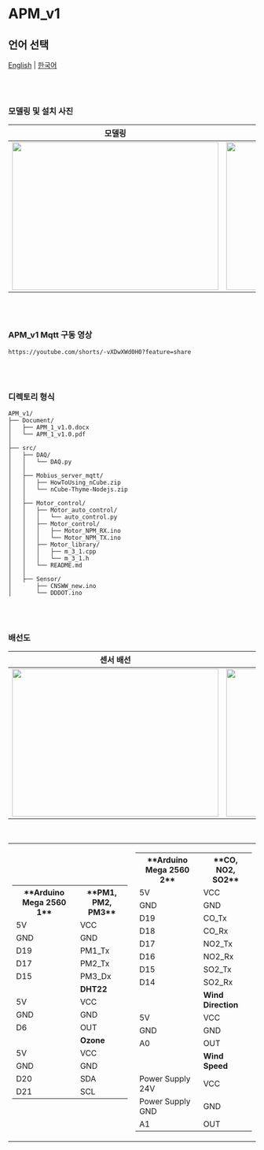 # APM_v1
## 언어 선택

[English](README.md) | [한국어](README_KR.md)

<br><br>

### 모델링 및 설치 사진
<div align="center">
  
  | 모델링 | 설치 |
  |:---:|:---:|
  | <img src="https://github.com/user-attachments/assets/16247e7f-1541-47be-a514-2af5a8bb7449" width="420px" height="300px"> | <img src="https://github.com/user-attachments/assets/54e6a5d6-ec62-4971-b192-cef102818fc4" width="420px" height="300px"> |
</div>

<br><br>

### APM_v1 Mqtt 구동 영상

```
https://youtube.com/shorts/-vXDwXWd0H0?feature=share
```

<br><br>

### 디렉토리 형식

```
APM_v1/
├── Document/
│   ├── APM_1_v1.0.docx
│   └── APM_1_v1.0.pdf
│
├── src/
│   ├── DAQ/
│   │   └── DAQ.py
│   │
│   ├── Mobius_server_mqtt/
│   │   ├── HowToUsing_nCube.zip
│   │   └── nCube-Thyme-Nodejs.zip
│   │
│   ├── Motor_control/
│   │   ├── Motor_auto_control/
│   │   │   └── auto_control.py
│   │   ├── Motor_control/
│   │   │   ├── Motor_NPM_RX.ino
│   │   │   └── Motor_NPM_TX.ino
│   │   ├── Motor_library/
│   │   │   ├── m_3_1.cpp
│   │   │   └── m_3_1.h
│   │   └── README.md
│   │
│   ├── Sensor/
│       ├── CNSWW_new.ino
│       └── DDDOT.ino

```

<br><br>

### 배선도
<div align="center">
  
  | 센서 배선 | 모터 배선 |
  |:---:|:---:|
  | <img src="https://github.com/user-attachments/assets/b9ae9f78-adc2-4b7d-a810-ac639ee7c0d8" width="420px" height="300px"> | <img src="https://github.com/user-attachments/assets/166d0f0b-ee65-4d67-88f7-16cb4cec47f2" width="420px" height="300px"> |
</div>

<br>


<table>
  <tr>
    <td>
      <table>
        <tr>
          <th>**Arduino Mega 2560 1**</th>
          <th>**PM1, PM2, PM3**</th>
        </tr>
        <tr>
          <td>5V</td>
          <td>VCC</td>
        </tr>
        <tr>
          <td>GND</td>
          <td>GND</td>
        </tr>
        <tr>
          <td>D19</td>
          <td>PM1_Tx</td>
        </tr>
        <tr>
          <td>D17</td>
          <td>PM2_Tx</td>
        </tr>
        <tr>
          <td>D15</td>
          <td>PM3_Dx</td>
        </tr>
        <tr>
          <td></td>
          <td><strong>DHT22</strong></td>
        </tr>
        <tr>
          <td>5V</td>
          <td>VCC</td>
        </tr>
        <tr>
          <td>GND</td>
          <td>GND</td>
        </tr>
        <tr>
          <td>D6</td>
          <td>OUT</td>
        </tr>
        <tr>
          <td></td>
          <td><strong>Ozone</strong></td>
        </tr>
        <tr>
          <td>5V</td>
          <td>VCC</td>
        </tr>
        <tr>
          <td>GND</td>
          <td>GND</td>
        </tr>
        <tr>
          <td>D20</td>
          <td>SDA</td>
        </tr>
        <tr>
          <td>D21</td>
          <td>SCL</td>
        </tr>
      </table>
    </td>
    <td>
      <table>
        <tr>
          <th>**Arduino Mega 2560 2**</th>
          <th>**CO, NO2, SO2**</th>
        </tr>
        <tr>
          <td>5V</td>
          <td>VCC</td>
        </tr>
        <tr>
          <td>GND</td>
          <td>GND</td>
        </tr>
        <tr>
          <td>D19</td>
          <td>CO_Tx</td>
        </tr>
        <tr>
          <td>D18</td>
          <td>CO_Rx</td>
        </tr>
        <tr>
          <td>D17</td>
          <td>NO2_Tx</td>
        </tr>
        <tr>
          <td>D16</td>
          <td>NO2_Rx</td>
        </tr>
        <tr>
          <td>D15</td>
          <td>SO2_Tx</td>
        </tr>
        <tr>
          <td>D14</td>
          <td>SO2_Rx</td>
        </tr>
        <tr>
          <td></td>
          <td><strong>Wind Direction</strong></td>
        </tr>
        <tr>
          <td>5V</td>
          <td>VCC</td>
        </tr>
        <tr>
          <td>GND</td>
          <td>GND</td>
        </tr>
        <tr>
          <td>A0</td>
          <td>OUT</td>
        </tr>
        <tr>
          <td></td>
          <td><strong>Wind Speed</strong></td>
        </tr>
        <tr>
          <td>Power Supply 24V</td>
          <td>VCC</td>
        </tr>
        <tr>
          <td>Power Supply GND</td>
          <td>GND</td>
        </tr>
        <tr>
          <td>A1</td>
          <td>OUT</td>
        </tr>
      </table>
    </td>
  </tr>
</table>





